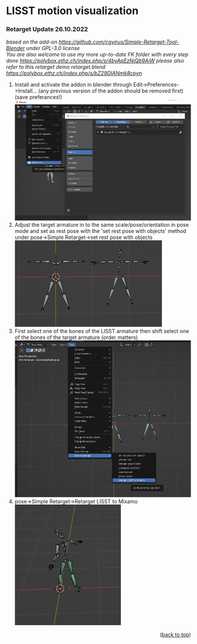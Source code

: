 # LISST motion visualization
### Retarget Update 26.10.2022

_based on the add-on https://github.com/cgvirus/Simple-Retarget-Tool-Blender under GPL-3.0 license<br /> You are also welcome to use my more up-to-date FK folder with every step done https://polybox.ethz.ch/index.php/s/4byApEzNiQb9AiW
please also refer to this retarget demo retarget.blend https://polybox.ethz.ch/index.php/s/bZ29DIANmk8cpyn_


1. Install and activate the addon in blender through Edit->Preferences->Install... (any previous version of the addon should be removed first) (save preferances!)<br />
![alt text](/images/Install_Add_On.png)
2. Adjust the target armature in to the same scale/pose/orientation in pose mode and set as rest pose with the 'set rest pose with objects' method under pose->Simple Retarget->set rest pose with objects<br />
![alt text](/images/Posing.png)
3. First select one of the bones of the LISST armature then shift select one of the bones of the target armature (order matters)<br />
![alt text](/images/Retarget.png)
4. pose->Simple Retarget->Retarget LISST to Mixamo<br />
![alt text](/images/done.png)

<p align="right">(<a href="#readme-top">back to top</a>)</p>
